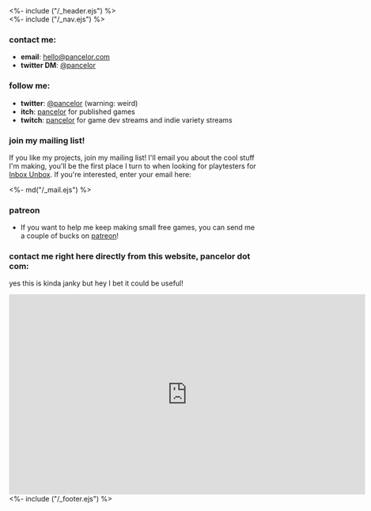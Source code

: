 <!DOCTYPE html>
<html>
<head>
<link href="/stylesheets/mailchimp.css" rel="stylesheet" type="text/css">
<%- include ("/_header.ejs") %>
</head>
<body>
<div class="wrapper">
<%- include ("/_nav.ejs") %>
<section class="main-content">

### contact me:

* **email**: [hello@pancelor.com](mailto:hello@pancelor.com)
* **twitter DM**: [@pancelor](https://twitter.com/pancelor)

### follow me:

* **twitter**: [@pancelor](https://twitter.com/pancelor) (warning: weird)
* **itch**: [pancelor](https://pancelor.itch.io) for published games
* **twitch**: [pancelor](https://twitch.com/pancelor) for game dev streams and indie variety streams

<div class="mailing-list-card">

### join my mailing list!

If you like my projects, join my mailing list! I'll email you about the cool stuff I'm making, you'll be the first place I turn to when looking for playtesters for [Inbox Unbox](/posts/inbox-unbox). If you're interested, enter your email here:

<div><%- md("/_mail.ejs") %></div>
</div>

### patreon

* If you want to help me keep making small free games, you can send me a couple of bucks on [patreon](https://pancelor.com/patreon)!

### contact me right here directly from this website, pancelor dot com:

yes this is kinda janky but hey I bet it could be useful!

<iframe src="https://docs.google.com/forms/d/e/1FAIpQLSe8o5Fr7OIhgRqF6QUxTTKGJLWOerumoWotJeXFd9iupRlOsA/viewform?embedded=true" width="720" height="405" frameborder="0" marginheight="0" marginwidth="0">Loading…</iframe>

</section>
<%- include ("/_footer.ejs") %>
</body>
</html>
